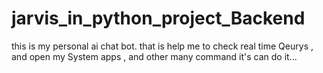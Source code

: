 # jarvis_in_python_project_Backend
this is my personal ai chat bot. that is help me to check real time Qeurys , and open my System apps , and other many command it's can do it...
